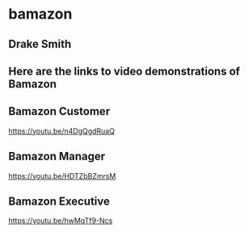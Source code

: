 # bamazon
## Drake Smith

## Here are the links to video demonstrations of Bamazon

## Bamazon Customer
https://youtu.be/n4DgQgdRuaQ

## Bamazon Manager
https://youtu.be/HDTZbBZmrsM

## Bamazon Executive
https://youtu.be/hwMqTf9-Ncs